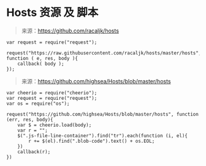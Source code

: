 # Hosts 资源 及 脚本

> 来源：https://github.com/racaljk/hosts

```
var request = require("request");

request("https://raw.githubusercontent.com/racaljk/hosts/master/hosts", function ( e, res, body ){
  	callback( body );
});	
```

> 来源：https://github.com/highsea/Hosts/blob/master/hosts

```
var cheerio = require("cheerio");
var request = require("request");
var os = require("os");

request("https://github.com/highsea/Hosts/blob/master/hosts", function (err, res, body){
	var $ = cheerio.load(body);
    var r = "";	
    $(".js-file-line-container").find("tr").each(function (i, el){
    	r += $(el).find(".blob-code").text() + os.EOL;
    })	
    callback(r);
})
```